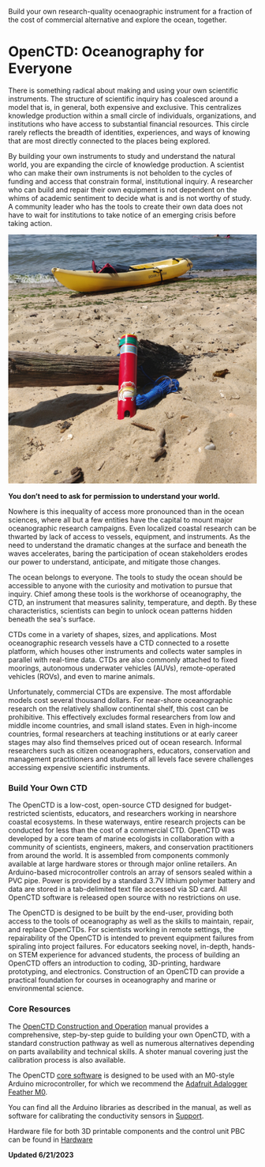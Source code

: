 Build your own research-quality ocenaographic instrument for a fraction of the cost of commercial alternative and explore the ocean, together. 

# OpenCTD: Oceanography for Everyone

There is something radical about making and using your own scientific
instruments. The structure of scientific inquiry has coalesced around a model
that is, in general, both expensive and exclusive. This centralizes knowledge
production within a small circle of individuals, organizations, and
institutions who have access to substantial financial resources. This circle
rarely reflects the breadth of identities, experiences, and ways of knowing
that are most directly connected to the places being explored.

By building your own instruments to study and understand the natural world, you
are expanding the circle of knowledge production. A scientist who can make
their own instruments is not beholden to the cycles of funding and access that
constrain formal, institutional inquiry. A researcher who can build and repair
their own equipment is not dependent on the whims of academic sentiment to
decide what is and is not worthy of study. A community leader who has the tools
to create their own data does not have to wait for institutions to take notice
of an emerging crisis before taking action.

![The OpenCTD](Documentation/Images/IMG_20190727_150858%20(2).jpg)

**You don’t need to ask for permission to understand your world.**

Nowhere is this inequality of access more pronounced than in the ocean
sciences, where all but a few entities have the capital to mount major
oceanographic research campaigns. Even localized coastal research can be
thwarted by lack of access to vessels, equipment, and instruments. As the need
to understand the dramatic changes at the surface and beneath the waves
accelerates, baring the participation of ocean stakeholders erodes our
power to understand, anticipate, and mitigate those changes.

The ocean belongs to everyone. The tools to study the ocean should be
accessible to anyone with the curiosity and motivation to pursue that inquiry.
Chief among these tools is the workhorse of oceanography, the CTD, an
instrument that measures salinity, temperature, and depth. By these
characteristics, scientists can begin to unlock ocean patterns hidden beneath
the sea's surface.

CTDs come in a variety of shapes, sizes, and applications. Most oceanographic
research vessels have a CTD connected to a rosette platform, which houses other
instruments and collects water samples in parallel with real-time data. CTDs
are also commonly attached to fixed moorings, autonomous underwater vehicles
(AUVs), remote-operated vehicles (ROVs), and even to marine animals.

Unfortunately, commercial CTDs are expensive. The most affordable models cost
several thousand dollars. For near-shore oceanographic research on the
relatively shallow continental shelf, this cost can be prohibitive. This
effectively excludes formal researchers from low and middle income countries,
and small island states. Even in high-income countries, formal researchers at
teaching institutions or at early career stages may also find themselves priced
out of ocean research. Informal researchers such as citizen oceanographers,
educators, conservation and management practitioners and students of all levels
face severe challenges accessing expensive scientific instruments. 

### Build Your Own CTD

The OpenCTD is a low-cost, open-source CTD designed for budget-restricted
scientists, educators, and researchers working in nearshore coastal ecosystems.
In these waterways, entire research projects can be conducted for less than the
cost of a commercial CTD. OpenCTD was developed by a core team of marine
ecologists in collaboration with a community of scientists, engineers, makers,
and conservation practitioners from around the world. It is assembled from
components commonly available at large hardware stores or through major online
retailers. An Arduino-based microcontroller controls an array of sensors sealed
within a PVC pipe. Power is provided by a standard 3.7V lithium polymer battery
and data are stored in a tab-delimited text file accessed via SD card.  All
OpenCTD software is released open source with no restrictions on use. 

The OpenCTD is designed to be built by the end-user, providing both access to
the tools of oceanography as well as the skills to maintain, repair, and
replace OpenCTDs. For scientists working in remote settings, the repairability
of the OpenCTD is intended to prevent equipment failures from spiraling into
project failures. For educators seeking novel, in-depth, hands-on STEM
experience for advanced students, the process of building an OpenCTD offers an
introduction to coding, 3D-printing, hardware prototyping, and electronics.
Construction of an OpenCTD can provide a practical foundation for courses in
oceanography and marine or environmental science. 

### Core Resources

The [OpenCTD Construction and
Operation](https://github.com/OceanographyforEveryone/OpenCTD/tree/main/Documentation/Manual)
manual provides a comprehensive, step-by-step guide to building your own
OpenCTD, with a standard construction pathway as well as numerous alternatives
depending on parts availability and technical skills. A shoter manual covering just the calibration process is also available. 

The OpenCTD [core software](https://github.com/OceanographyforEveryone/OpenCTD/tree/main/Software) is designed
to be used with an M0-style Arduino microcontroller, for which we recommend the
[Adafruit Adalogger Feather M0](https://www.adafruit.com/product/2796). 

You can find all the Arduino libraries as described in the manual, as well as
software for calibrating the conductivity sensors in
[Support](https://github.com/OceanographyforEveryone/OpenCTD/tree/main/Software/Support).

Hardware file for both 3D printable components and the control unit PBC can be found in [Hardware](https://github.com/OceanographyforEveryone/OpenCTD/tree/main/Hardware) 

**Updated 6/21/2023**
